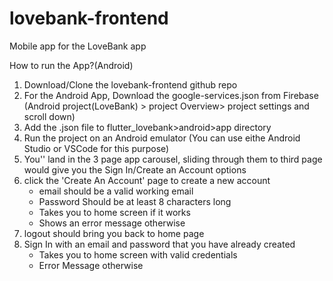 # lovebank-frontend
Mobile app for the LoveBank app

How to run the App?(Android)

1. Download/Clone the lovebank-frontend github repo
2. For the Android App, Download the google-services.json from Firebase (Android project(LoveBank) > project Overview> project settings and scroll down)
3. Add the .json file to flutter_lovebank>android>app directory
4. Run the project on an Android emulator (You can use eithe Android Studio or VSCode for this purpose)
5. You'' land in the 3 page app carousel, sliding through them to third page would give you the Sign In/Create an Account options
6. click the 'Create An Account' page to create a new account
      - email should be a valid working email
      - Password Should be at least 8 characters long
      - Takes you to home screen if it works
      - Shows an error message otherwise
7.  logout should bring you back to home page
8.  Sign In with an email and password that you have already created
      - Takes you to home screen with valid credentials
      - Error Message otherwise

